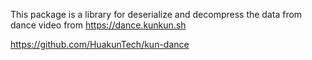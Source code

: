 This package is a library for deserialize and decompress the data from dance video from https://dance.kunkun.sh

https://github.com/HuakunTech/kun-dance
